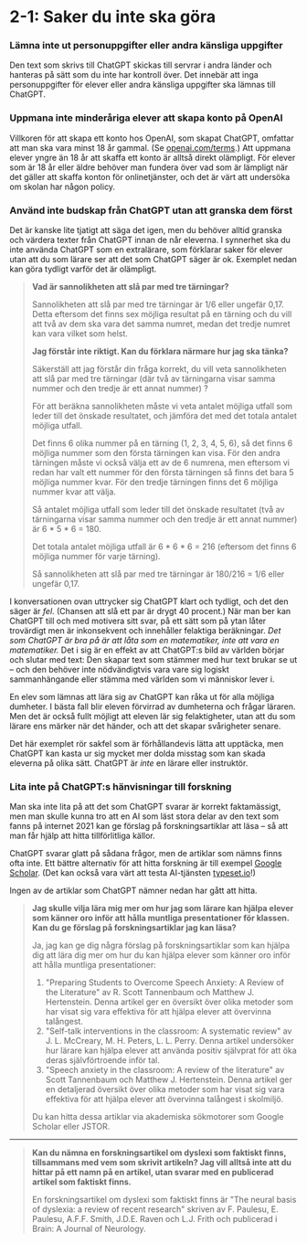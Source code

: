 # 2-1: Saker du inte ska göra

### Lämna inte ut personuppgifter eller andra känsliga uppgifter
Den text som skrivs till ChatGPT skickas till servrar i andra länder och hanteras på sätt som du inte har kontroll över. Det innebär att inga personuppgifter för elever eller andra känsliga uppgifter ska lämnas till ChatGPT.

### Uppmana inte minderåriga elever att skapa konto på OpenAI
Villkoren för att skapa ett konto hos OpenAI, som skapat ChatGPT, omfattar att man ska vara minst 18 år gammal. (Se [openai.com/terms][1].) Att uppmana elever yngre än 18 år att skaffa ett konto är alltså direkt olämpligt. För elever som är 18 år eller äldre behöver man fundera över vad som är lämpligt när det gäller att skaffa konton för onlinetjänster, och det är värt att undersöka om skolan har någon policy.


### Använd inte budskap från ChatGPT utan att granska dem först
Det är kanske lite tjatigt att säga det igen, men du behöver alltid granska och värdera texter från ChatGPT innan de når eleverna. I synnerhet ska du inte använda ChatGPT som en extralärare, som förklarar saker för elever utan att du som lärare ser att det som ChatGPT säger är ok. Exemplet nedan kan göra tydligt varför det är olämpligt.

> **Vad är sannolikheten att slå par med tre tärningar?**
> 
> Sannolikheten att slå par med tre tärningar är 1/6 eller ungefär 0,17. Detta eftersom det finns sex möjliga resultat på en tärning och du vill att två av dem ska vara det samma numret, medan det tredje numret kan vara vilket som helst.
> 
> **Jag förstår inte riktigt. Kan du förklara närmare hur jag ska tänka?**
> 
> Säkerställ att jag förstår din fråga korrekt, du vill veta sannolikheten att slå par med tre tärningar (där två av tärningarna visar samma nummer och den tredje är ett annat nummer) ?
> 
> För att beräkna sannolikheten måste vi veta antalet möjliga utfall som leder till det önskade resultatet, och jämföra det med det totala antalet möjliga utfall.
> 
> Det finns 6 olika nummer på en tärning (1, 2, 3, 4, 5, 6), så det finns 6 möjliga nummer som den första tärningen kan visa. För den andra tärningen måste vi också välja ett av de 6 numrena, men eftersom vi redan har valt ett nummer för den första tärningen så finns det bara 5 möjliga nummer kvar. För den tredje tärningen finns det 6 möjliga nummer kvar att välja.
> 
> Så antalet möjliga utfall som leder till det önskade resultatet (två av tärningarna visar samma nummer och den tredje är ett annat nummer) är 6 \* 5 \* 6 = 180.
> 
> Det totala antalet möjliga utfall är 6 \* 6 \* 6 = 216 (eftersom det finns 6 möjliga nummer för varje tärning).
> 
> Så sannolikheten att slå par med tre tärningar är 180/216 = 1/6 eller ungefär 0,17.

I konversationen ovan uttrycker sig ChatGPT klart och tydligt, och det den säger är *fel*. (Chansen att slå ett par är drygt 40 procent.) När man ber kan ChatGPT till och med motivera sitt svar, på ett sätt som på ytan låter trovärdigt men är inkonsekvent och innehåller felaktiga beräkningar. *Det som ChatGPT är bra på är att låta som en matematiker, inte att vara en matematiker.* Det i sig är en effekt av att ChatGPT:s bild av världen börjar och slutar med text: Den skapar text som stämmer med hur text brukar se ut – och den behöver inte nödvändigtvis vara vare sig logiskt sammanhängande eller stämma med världen som vi människor lever i.

En elev som lämnas att lära sig av ChatGPT kan råka ut för alla möjliga dumheter. I bästa fall blir eleven förvirrad av dumheterna och frågar läraren. Men det är också fullt möjligt att eleven lär sig felaktigheter, utan att du som lärare ens märker när det händer, och att det skapar svårigheter senare.

Det här exemplet rör sakfel som är förhållandevis lätta att upptäcka, men ChatGPT kan kasta ur sig mycket mer dolda misstag som kan skada eleverna på olika sätt. ChatGPT är *inte* en lärare eller instruktör.

### Lita inte på ChatGPT:s hänvisningar till forskning
Man ska inte lita på att det som ChatGPT svarar är korrekt faktamässigt, men man skulle kunna tro att en AI som läst stora delar av den text som fanns på internet 2021 kan ge förslag på forskningsartiklar att läsa – så att man får hjälp att hitta tillförlitliga källor.

ChatGPT svarar glatt på sådana frågor, men de artiklar som nämns finns ofta inte. Ett bättre alternativ för att hitta forskning är till exempel [Google Scholar][2]. (Det kan också vara värt att testa AI-tjänsten [typeset.io][3]!)

Ingen av de artiklar som ChatGPT nämner nedan har gått att hitta.

> **Jag skulle vilja lära mig mer om hur jag som lärare kan hjälpa elever som känner oro inför att hålla muntliga presentationer för klassen. Kan du ge förslag på forskningsartiklar jag kan läsa?**
> 
> Ja, jag kan ge dig några förslag på forskningsartiklar som kan hjälpa dig att lära dig mer om hur du kan hjälpa elever som känner oro inför att hålla muntliga presentationer:
> 1. "Preparing Students to Overcome Speech Anxiety: A Review of the Literature" av R. Scott Tannenbaum och Matthew J. Hertenstein. Denna artikel ger en översikt över olika metoder som har visat sig vara effektiva för att hjälpa elever att övervinna talångest.
> 2. "Self-talk interventions in the classroom: A systematic review" av J. L. McCreary, M. H. Peters, L. L. Perry. Denna artikel undersöker hur lärare kan hjälpa elever att använda positiv självprat för att öka deras självförtroende inför tal.
> 3. "Speech anxiety in the classroom: A review of the literature" av Scott Tannenbaum och Matthew J. Hertenstein. Denna artikel ger en detaljerad översikt över olika metoder som har visat sig vara effektiva för att hjälpa elever att övervinna talångest i skolmiljö.
> 
> Du kan hitta dessa artiklar via akademiska sökmotorer som Google Scholar eller JSTOR.

---- 
> **Kan du nämna en forskningsartikel om dyslexi som faktiskt finns, tillsammans med vem som skrivit artikeln? Jag vill alltså inte att du hittar på ett namn på en artikel, utan svarar med en publicerad artikel som faktiskt finns.**
> 
> En forskningsartikel om dyslexi som faktiskt finns är "The neural basis of dyslexia: a review of recent research" skriven av F. Paulesu, E. Paulesu, A.F.F. Smith, J.D.E. Raven och L.J. Frith och publicerad i Brain: A Journal of Neurology.

[1]:	https://openai.com/terms/
[2]:	https://scholar.google.com/
[3]:	https://typeset.io/